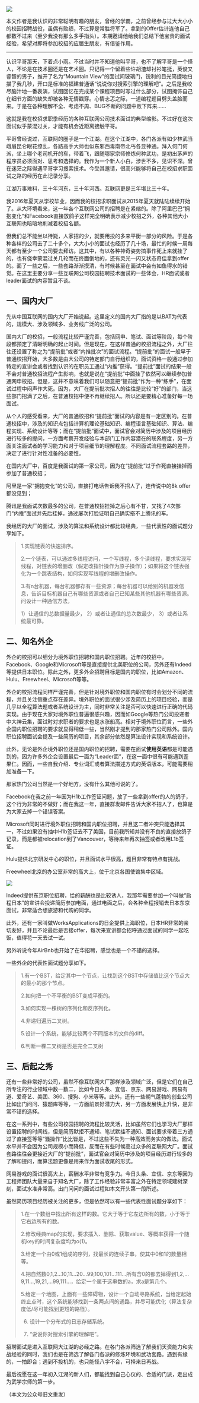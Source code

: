 

![](http://mmbiz.qpic.cn/mmbiz_gif/qX2ED6UwyKGk2QQlZ9KWBp3BSjGPMRCY5Z4owMxZ1t7rtpgC7jibNrsXnoZk0PJDlW7JMdezNobpHg8wiceqhfcA/0?wx_fmt=gif&tp=webp&wxfrom=5&wx_lazy=1)

本文作者是我认识的非常聪明有趣的朋友，曾经的学霸，之前曾经参与过大大小小的校园招聘战役，虽偶有败绩，不过算是常胜将军了。拿到的Offer估计连他自己都数不过来（至少我没有那么多手指头）。本期邀请他给我们总结下他宝贵的面试经验，希望对即将参加校招的应届生朋友，有借鉴作用。

*****

认识平哥那天，下着点小雨。不过当时并不知道他叫平哥，也不了解平哥是一个怪人，不论是在技术圈还是在艺术圈。只记得一个留着些许胡渣却衬衫笔挺，英俊又睿智的男子，推开了名为“Mountain View”的面试间玻璃门，锐利的目光简捷地扫描了我几秒，开口是标准的福建普通话“说说你对搜索引擎的理解吧”。之后是我绞尽脑汁地一番表演，试图回忆在完成某个课程项目时写过什么部分，试图掩饰自己在细节方面的缺失却被各种无情戳穿。心情忐忑之际，一道编程题目劈头盖脸而来。于是在各种理解不全、考虑不周、BUG不断的问题中败下阵来……

这就是我在校招求职季经历的各种互联网公司技术面试的典型缩影。不过好在这次面试似乎蒙混过关，才能有机会近距离接触平哥。

平哥曾经说过，互联网的圈子是一个江湖。在这个江湖中，各门各派有如少林武当峨眉昆仑眼花缭乱，各路高手大师也似东邪西毒南帝北丐各显神通。拜入何门何派，坐上哪个老司机开的车，带着飞，跟随哪家宗师修炼何种武功，是初出茅庐的程序员必须面对、思考和选择的。我作为一个新人小白，涉世不多，见识不深。曾在迷茫之际得遇平哥学习搜索技术。今受其邀请，很高兴能够将自己在校招求职面试之路的经历在此记录分享。

江湖万事难料，三十年河东，三十年河西。互联网更是三年堪比三十年。

我2016年夏天从学校毕业，因而我的校招求职面试从2015年夏天就陆陆续续开始了。从大环境看来，这一年各个互联网公司的招聘是在紧缩的。除了阿里巴巴“拥抱变化”和Facebook直接放鸽子这样完全明确表示减少校招之外，各种其他大小互联网也暗暗地削减着校招名额。

但我们总不能坐以待毙，人家招的少，就要用投的多来平衡一部分的风险。于是各种各样的公司去了二十多个，大大小小的面试也经历了几十场，最忙的时候一周每天都有至少一个公司要去拜访。这其中，有以各种神奇姿势搞事作死上来就挂了的，也有侥幸蒙混过关几轮而在终面倒地的，还有灵光一闪又状态奇佳拿到offer的。面了一些之后，一些套路渐渐摸清，有时候甚至在面试中会有如鱼得水的错觉。在这里主要分享一些互联网公司校园招聘技术面试的一些体会，HR面试或者leader面试的内容暂且不谈。

## 一、国内大厂

先从中国互联网的国内大厂开始说起。这里定义的国内大厂指的是以BAT为代表的，规模大、涉及领域多、业务线广泛的公司。

国内大厂的校招，一般流程比较严谨完善，包括网申、笔试、面试等阶段，每个阶段都预定了清晰明确的起止时间。但是现在，在这样普通的校招流程之外，大厂往往还设置了称之为“提前批”或者“内推批次”的面试流程。“提前批”的面试一般早于普通校招开始，大多数是由大公司的特定部门自行组织的，面试资格一般通过参加特定的宣讲会或者找到认识的在职员工通过“内推”获得。“提前批”面试的结果一般不会对普通校招流程产生影响，也就是说在“提前批”中面挂了依然可以继续参加普通网申校招。但是，这并不意味着我们可以随意把“提前批”作为一种“练手”，在面试过程中闷声作大死。因为，大厂在提前批次招人的往往是比较“好”的部门，当这些部门招满了之后，在普通校招中便不再继续招人。所以还是要精心准备好每一场面试。

从个人的感受看来，大厂的普通校招和“提前批”面试的内容是有一定区别的。在普通校招中，涉及的知识点包括计算机理论基础知识、编程语言基础知识、算法、编程实现、系统设计等等；而在“提前批”面试中，面试官会对简历中涉及的项目经历进行较多的提问，一方面考察开发经验与本部门工作内容潜在的联系程度，另一方面关注面试者的学习能力和对于项目细节的理解程度。不同面试流程套路的差异，决定了进行针对性准备的必要性。

在国内大厂中，百度是我面试的第一家公司，因为在“提前批”过于作死直接挂掉而参加了普通校招；

阿里是一家“拥抱变化”的公司，直接打电话告诉我不招人了，连传说中的8k offer都没见到；

腾讯是我面试次数最多的公司，在普通校招挂掉之后心有不甘，又找了4次部门“内推”面试并先后挂掉，通过屡次打脸证明自己确实搭不上腾讯的车。

我经历的大厂的面试，涉及的算法和系统设计都比较经典，一些代表性的面试题分享如下。

> 1.实现链表的快速排序。
> 
> 2.一个链表，可以通过多线程访问，一个写线程，多个读线程，要求实现写线程，对链表的增删改（假定改指针操作为原子操作）；如果将这个链表强化为一个跳表结构，如何实现写线程的增删改操作。
> 
> 3.有n台机器，每台机器都存有一些资源；每台机器可以给别的机器发信息，告诉目标机器自己有哪些资源或者自己已知某些其他机器有哪些资源。问设计一种通信方法，
> 
> 1）让通信的总数据量最少， 
> 2）或者让通信的总次数最少， 
> 3）或者让系统最可靠。

## 二、知名外企

外企的校招可以细分为境外职位招聘和国内职位招聘。近年的校招中，Facebook、Google和Microsoft等是直接提供北美职位的公司，另外还有Indeed等提供日本职位。除此之外，更多外企招聘目标是国内的职位，比如Amazon、Hulu、Freewheel、Microsoft等等。

外企的校招流程同样严谨完善，但是针对境外职位和国内职位有时会划分不同的流程，并且关注侧重点存在差异。境外职位的面试很少涉及简历上的项目经验，而是几乎以全程算法题或者系统设计为主，同时非常关注是否可以快速进行正确的代码实现。由于现在大家对境外职位普遍很感兴趣，因而如Google等热门公司投递者中大神云集，面试时对求职者的要求也是水涨船高。相对于境外职位而言，一些外企国内职位招聘的要求就显得稍低一些，当然刚才提到的那家热门公司除外。国内职位招聘面试会提及一些简历的项目，其余部分依然是算法设计实现和系统设计。

此外，无论是外企境外职位还是国内职位的招聘，需要在面试**使用英语**都是可能遇到的，因为许多外企会设置最后一面为“Leader面”，在这一面中很有可能遇到歪果仁。因而，一些自我介绍、专业词汇或者算法描述方式的英语版本，可能需要稍加准备一下。

那家热门公司当然是一个好地方，没有什么其他可说的了。

Facebook在我之前一年因为H1b工作签证问题，放了一些拿到offer的人的鸽子，这个行为非常的不做好；而在我这一年，直接群发邮件告诉大家不招人了，也算是为大家去掉一个错误答案。

Microsoft同时进行境外职位招聘和国内职位招聘，并且这二者冲突只能选择其一，不过如果没有抽中H1b签证去不了美国，目前我所知并没有不良的直接放鸽子记录，而是都被relocation到了Vancouver，等待来年再次抽签或者改用L1b签证。

Hulu提供北京研发中心的职位，并且面试水平很高，题目非常有特点有挑战。

Freewheel北京的办公室非常的高大上，位于北京各国使馆集中区域。

![](http://mmbiz.qpic.cn/mmbiz_jpg/qX2ED6UwyKGBOMQWFvEBzaxWLlJcs879iaxplBHspkBZOoiaaSaPrMoaKCbuOW0VeU87MsxGbAKUfTR5fZxzq1bA/640?wx_fmt=jpeg&tp=webp&wxfrom=5&wx_lazy=1&wx_co=1)

Indeed提供东京职位招聘，给的薪酬也是比较诱人，我那年需要参加一个叫做“启程日本”的宣讲会投递简历参加电面，通过电面之后，会各种全程报销去日本东京面试，非常适合想旅游和代购的同学。

此外，还有一家叫做WorksApplications的日企提供上海职位，日本HR非常的亲切友好，并且不论最后是否接offer，每次来宣讲都会招呼通过面试的同学一起吃饭，值得花一天去试一试。

另外听说今年AirBnb也开始了在华招聘，感觉也是一个不错的选择。

一些外企的代表性面试题分享如下。

> 1.有一个BST，给定其中一个节点，让找到这个BST中存储值比这个节点大的最小的那个节点。
> 
> 2.如何把一个不平衡的BST变成平衡的。
> 
> 3.如何实现一棵树的序列化和反序列化。
> 
> 4.非递归遍历二叉树。
> 
> 5.设计一个系统，能够比较两个不同版本的文件的diff。
> 
> 6.判断一棵二叉树是否是完全二叉树

## 三、后起之秀

还有一些非常好的公司，虽然不像互联网大厂那样涉及领域广泛，但是它们在自己所专注的行业领域中数一数二，比如今日头条、宜信、京东、网易游戏、网易有道、爱奇艺、美团、360、搜狗、小米等等。此外，还有一些朝气蓬勃的创业公司比如出门问问、猿题库等等，一方面前景好潜力大，另一方面发展快上升快，是非常不错的选择。

在这一系列中，有些公司校园招聘的流程比较灵活，比如虽然它们也学习大厂那样设置招聘的时间线，但是简历默拒不通知、笔试默挂不通知、面试要求带着三方通过了直接签等等“骚操作”比比皆是，不过这些不失为一种高效而务实的做法。面试水平并不会因为公司规模小而降低，反而在有些时候高过众多的互联网大厂。面试套路往往会更接近大厂的“提前批”，面试官会对简历中涉及的项目经历进行较多的了解和提问，而算法题更像是用来作为面试收尾的形式。

网易游戏的面试很高大上，薪酬水平非常有竞争力。今日头条、宜信、京东等因为工程师团队大量来自于知名大厂，除了工作经验非常丰富之外在特定领域建树深刻，面试水准非常高。出门问问的面试过程如本文开头第一段所述。

虽然简历项目经历被关注的更多，但是依然可以有一些代表性面试题分享如下：

> 1.在一个数组中找出所有这样的数。它大于等于它左边所有的数，小于等于它右边所有的数。
> 
> 2.修改经典map的实现，要求插入、删除、获取value、等概率获得一个随机key的时间复杂度均为o(1)。
> 
> 3.给定一个由0或1组成的序列，找最长的连续子串，使其中0和1的数量相等。
> 
> 4.把自然数0,1,2…10,11…20…99,100,101…111…所有含0的都去掉得到1,2,…9,11…,19,21,…99,111…，给定一个属于这串数的a，求a是第几个。
> 
> 5.给定一个地图，上面有一些障碍物，设计一个自动寻路系统，当给定起始终止点时，这个系统能够找到一条两点间的通路，并尽可能优化（算法复杂度低/尽可能找到更短的路径）。
> 
> 6. 设计一个分布式的日志存储系统。
>
> 7. “说说你对搜索引擎的理解吧”。

  

  

招聘面试是进入互联网大江湖的必经之路。在各门各派筛选了解我们天资能力和实战经验的同时，我们也是在筛选了解各门各派的修炼环境和武功套路。遇到有缘的，一拍即合；遇到不投机的，也只能怪八字不合，可择来日再战。

  

最后祝愿在这一年初入江湖的新人们，都能找到自己心仪的、合适的门派，走出成为武学宗师的第一步。

（本文为公众号旧文重发）
<!--stackedit_data:
eyJoaXN0b3J5IjpbLTYxMDc1NDY2N119
-->